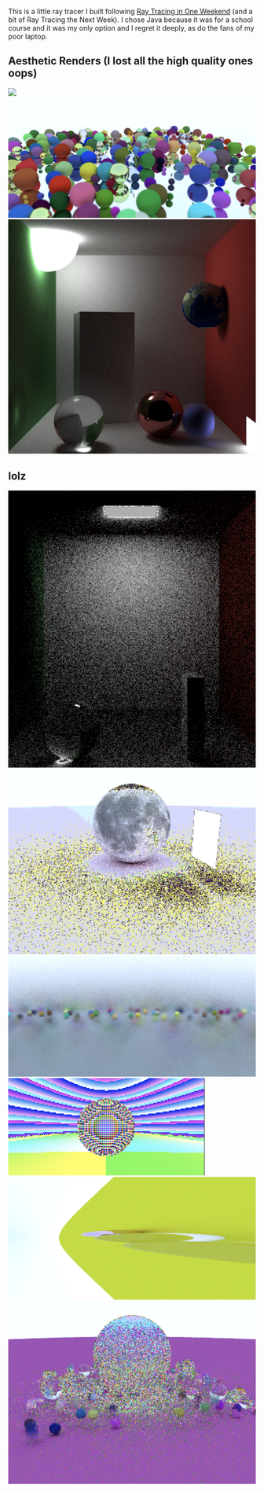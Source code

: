 This is a little ray tracer I built following [Ray Tracing in One Weekend](https://raytracing.github.io/books/RayTracingInOneWeekend.html) (and a bit of Ray Tracing the Next Week). I chose Java because it was for a school course and it was my only option and I regret it deeply, as do the fans of my poor laptop. 


## Aesthetic Renders (I lost all the high quality ones oops) 

![](https://raw.githubusercontent.com/kipply/Reitoresa/master/readme/1.png)
![](https://raw.githubusercontent.com/kipply/Reitoresa/master/readme/2.png)
![](https://raw.githubusercontent.com/kipply/Reitoresa/master/readme/3.png)

## lolz
![](https://raw.githubusercontent.com/kipply/Reitoresa/master/readme/4.png)
![](https://raw.githubusercontent.com/kipply/Reitoresa/master/readme/5.png)
![](https://raw.githubusercontent.com/kipply/Reitoresa/master/readme/6.png)
![](https://raw.githubusercontent.com/kipply/Reitoresa/master/readme/7.png)
![](https://raw.githubusercontent.com/kipply/Reitoresa/master/readme/9.png)
![](https://raw.githubusercontent.com/kipply/Reitoresa/master/readme/10.png)
